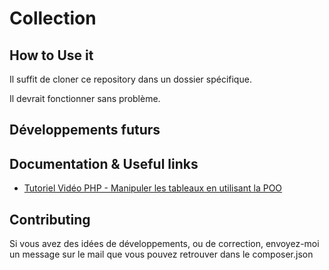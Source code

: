 Collection
=============


## How to Use it
Il suffit de cloner ce repository dans un dossier spécifique.

Il devrait fonctionner sans problème.

 
## Développements futurs


## Documentation & Useful links
* [Tutoriel Vidéo PHP - Manipuler les tableaux en utilisant la POO](https://www.grafikart.fr/tutoriels/php/poo-collection-php-523)

## Contributing
Si vous avez des idées de développements, ou de correction, envoyez-moi un message sur le mail que vous pouvez retrouver dans le composer.json 